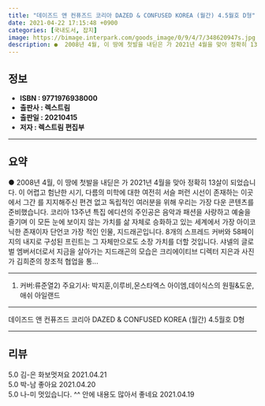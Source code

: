 ```yaml
---
title: "데이즈드 앤 컨퓨즈드 코리아 DAZED & CONFUSED KOREA (월간) 4.5월호 D형"
date: 2021-04-22 17:15:48 +0900
categories: [국내도서, 잡지]
image: https://bimage.interpark.com/goods_image/0/9/4/7/348620947s.jpg
description: ●  2008년 4월, 이 땅에 첫발을 내딛은 가 2021년 4월을 맞아 정확히 13살이 되었습니다. 이 어렵고 험난한 시기, 다름의 미학에 대한 여전히 서슬 퍼런 시선이 존재하는 이곳에서 그간 를 지지해주신 편견 없고 독립적인 여러분을 위해 우리는 가장 다운 콘텐츠를 준비했습니다.  코리아 13주년 특
---
```


## **정보**

- **ISBN : 9771976938000**
- **출판사 : 렉스트림**
- **출판일 : 20210415**
- **저자 : 렉스트림 편집부**

------



## **요약**

●  2008년 4월, 이 땅에 첫발을 내딛은 가 2021년 4월을 맞아 정확히 13살이 되었습니다. 이 어렵고 험난한 시기, 다름의 미학에 대한 여전히 서슬 퍼런 시선이 존재하는 이곳에서 그간 를 지지해주신 편견 없고 독립적인 여러분을 위해 우리는 가장 다운 콘텐츠를 준비했습니다.  코리아 13주년 특집 에디션의 주인공은 음악과 패션을 사랑하고 예술을 즐기며 이 모든 눈에 보이지 않는 가치를 삶 자체로 승화하고 있는 세계에서 가장 아이코닉한 존재이자 단언코 가장 적인 인물, 지드래곤입니다. 8개의 스프레드 커버와 58페이지의 내지로 구성된 프린트는 그 자체만으로도 소장 가치를 더할 것입니다. 샤넬의 글로벌 엠버서더로서 지금을 살아가는 지드래곤의 모습은 크리에이티브 디렉터 지은과 사진가 김희준의 창조적 협업을 통...

------

1) 커버:류준열2) 주요기사: 박지훈,이루비,몬스타엑스 아이엠,데이식스의 원필&도운, 애쉬 아일랜드

------


데이즈드 앤 컨퓨즈드 코리아 DAZED & CONFUSED KOREA (월간) 4.5월호 D형 

------


## **리뷰** 

5.0 김-은 화보멋져요 2021.04.21 <br/>5.0 박-남 좋아요 2021.04.20 <br/>5.0 나-미 멋있습니다. ^^ 안에 내용도 많아서 좋네요 2021.04.19 <br/>